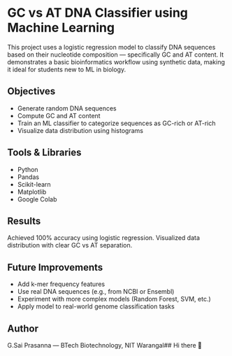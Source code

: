 # GC vs AT DNA Classifier using Machine Learning

This project uses a logistic regression model to classify DNA sequences based on their nucleotide composition — specifically GC and AT content. It demonstrates a basic bioinformatics workflow using synthetic data, making it ideal for students new to ML in biology.

## Objectives
- Generate random DNA sequences
- Compute GC and AT content
- Train an ML classifier to categorize sequences as GC-rich or AT-rich
- Visualize data distribution using histograms

## Tools & Libraries
- Python
- Pandas
- Scikit-learn
- Matplotlib
- Google Colab

## Results
Achieved 100% accuracy using logistic regression. Visualized data distribution with clear GC vs AT separation.


## Future Improvements
- Add k-mer frequency features
- Use real DNA sequences (e.g., from NCBI or Ensembl)
- Experiment with more complex models (Random Forest, SVM, etc.)
- Apply model to real-world genome classification tasks

## Author
G.Sai Prasanna — BTech Biotechnology, NIT Warangal## Hi there 👋


